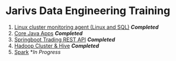 # Jarivs Data Engineering Training
1. [Linux cluster monitoring agent (Linux and SQL)](./linux_sql/README.md) ***Completed***
2. [Core Java Apps](./core_java/README.md) ***Completed***
3. [Springboot Trading REST API](./springboot/README.md) ***Completed***
4. [Hadoop Cluster & Hive](./hadoop/README.md) ***Completed***
5. [Spark](./spark/README.md) **In Progress*
